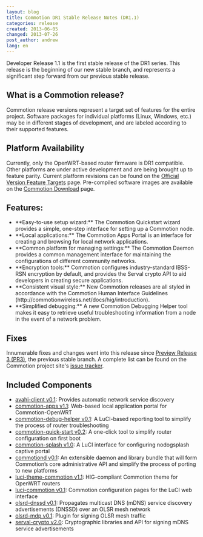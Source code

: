 ```yaml
---
layout: blog
title: Commotion DR1 Stable Release Notes (DR1.1)
categories: release
created: 2013-06-05
changed: 2013-07-26
post_author: andrew
lang: en
---
```

  Developer Release 1.1 is the first stable release of the DR1 series. This release is the beginning of our new stable branch, and represents a significant step forward from our previous stable release.
<h2>What is a Commotion release?</h2>
Commotion release versions represent a target set of features for the entire project. Software packages for individual platforms (Linux, Windows, etc.) may be in different stages of development, and are labeled according to their supported features.
<h2>Platform Availability</h2>
Currently, only the OpenWRT-based router firmware is DR1 compatible. Other platforms are under active development and are being brought up to feature parity. Current platform revisions can be found on the <a href="https://code.commotionwireless.net/projects/commotion/wiki/Official_Version_Feature_Targets">Official Version Feature Targets</a> page. Pre-compiled software images are available on the <a href="https://commotionwireless.net/download">Commotion Download</a> page.
<h2>Features:</h2>
<ul>
	<li>**Easy-to-use setup wizard:** The Commotion Quickstart wizard provides a simple, one-step interface for setting up a Commotion node.</li>
	<li>**Local applications:** The Commotion Apps Portal is an interface for creating and browsing for local network applications.</li>
	<li>**Common platform for managing settings:** The Commotion Daemon provides a common management interface for maintaining the configurations of different community networks.</li>
	<li>**Encryption tools:** Commotion configures industry-standard IBSS-RSN encryption by default, and provides the Serval crypto API to aid developers in creating secure applications.</li>
	<li>**Consistent visual style:** New Commotion releases are all styled in accordance with the Commotion Human Interface Guidelines (http://commotionwireless.net/docs/hig/introduction).</li>
	<li>**Simplified debugging:** A new Commotion Debugging Helper tool makes it easy to retrieve useful troubleshooting information from a node in the event of a network problem.</li>
</ul>
<h2>Fixes</h2>
Innumerable fixes and changes went into this release since <a href="https://code.commotionwireless.net/projects/commotion/wiki/Developer_Pre-Release_%28PR3%29_Feature_Targets">Preview Release 3 (PR3)</a>, the previous stable branch. A complete list can be found on the Commotion project site's <a href="https://code.commotionwireless.net/projects/commotion/issues?set_filter=1&amp;f\[\]=status_id&amp;op\[status_id\]=!&amp;v\[status_id\]\[\]=1&amp;f\[\]=fixed_version_id&amp;op\[fixed_version_id\]=%3D&amp;v\[fixed_version_id\]\[\]=2&amp;f\[\]=&amp;c\[\]=tracker&amp;c\[\]=status&amp;c\[\]=priority&amp;c\[\]=subject&amp;c\[\]=assigned_to&amp;c\[\]=updated_on&amp;group_by=">issue tracker</a>.
<h2>Included Components</h2>
<ul>
	<li><a href="https://github.com/opentechinstitute/avahi-client">avahi-client v0.1</a>: Provides automatic network service discovery</li>
	<li><a href="https://github.com/opentechinstitute/commotion-apps/">commotion-apps v1.1</a>: Web-based local application portal for Commotion-OpenWRT</li>
	<li><a href="https://github.com/opentechinstitute/commotion-bug-info">commotion-debug-helper v0.1</a>: A LuCI-based reporting tool to simplify the process of router troubleshooting</li>
	<li><a href="https://github.com/opentechinstitute/commotion-quick-start">commotion-quick-start v0.2</a>: A one-click tool to simplify router configuration on first boot</li>
	<li><a href="https://github.com/opentechinstitute/commotion-splash">commotion-splash v1.0</a>: A LuCI interface for configuring nodogsplash captive portal</li>
	<li><a href="https://github.com/opentechinstitute/commotiond">commotiond v0.1</a>: An extensible daemon and library bundle that will form Commotion’s core administrative API and simplify the process of porting to new platforms</li>
	<li><a href="https://github.com/opentechinstitute/commotion-openwrt-theme">luci-theme-commotion v1.1</a>: HIG-compliant Commotion theme for OpenWRT routers</li>
	<li><a href="https://github.com/opentechinstitute/luci-commotion">luci-commotion v0.1</a>: Commotion configuration pages for the LuCI web interface</li>
	<li><a href="https://github.com/opentechinstitute/olsrd/tree/release-0.6.5.4/lib/dnssd">olsrd-dnssd v0.1</a>: Propagates multicast DNS (mDNS) service discovery advertisements (DNSSD) over an OLSR mesh network</li>
	<li><a href="https://github.com/opentechinstitute/olsrd/tree/release-0.6.5.4/lib/mdp">olsrd-mdp v0.1</a>: Plugin for signing OLSR mesh traffic</li>
	<li><a href="https://github.com/opentechinstitute/serval-crypto">serval-crypto v2.0</a>: Cryptographic libraries and API for signing mDNS service advertisements</li>
</ul>
 
